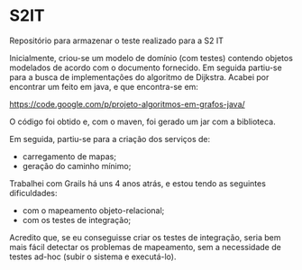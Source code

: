 S2IT
====

Repositório para armazenar o teste realizado para a S2 IT

Inicialmente, criou-se um modelo de domínio (com testes) contendo objetos modelados de acordo com o documento fornecido. Em seguida partiu-se para a busca de implementações do algoritmo de Dijkstra. Acabei por encontrar um feito em java, e que encontra-se em:

https://code.google.com/p/projeto-algoritmos-em-grafos-java/

O código foi obtido e, com o maven, foi gerado um jar com a biblioteca.

Em seguida, partiu-se para a criação dos serviços de:

 * carregamento de mapas;
 * geração do caminho mínimo;

Trabalhei com Grails há uns 4 anos atrás, e estou tendo as seguintes dificuldades:
 * com o mapeamento objeto-relacional;
 * com os testes de integração;

Acredito que, se eu conseguisse criar os testes de integração, seria bem mais fácil detectar os problemas de mapeamento, sem a necessidade de testes ad-hoc (subir o sistema e executá-lo).
